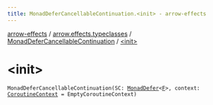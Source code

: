 ```yaml
---
title: MonadDeferCancellableContinuation.<init> - arrow-effects
---
```


[arrow-effects](../../index.html) / [arrow.effects.typeclasses](../index.html) / [MonadDeferCancellableContinuation](index.html) / [&lt;init&gt;](./-init-.html)

# &lt;init&gt;

`MonadDeferCancellableContinuation(SC: `[`MonadDefer`](../-monad-defer/index.html)`<`[`F`](index.html#F)`>, context: `[`CoroutineContext`](https://kotlinlang.org/api/latest/jvm/stdlib/kotlin.coroutines/-coroutine-context/index.html)` = EmptyCoroutineContext)`